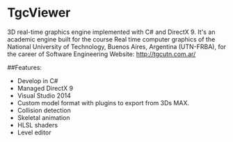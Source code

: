 TgcViewer
=========

3D real-time graphics engine implemented with C# and DirectX 9.
It's an academic engine built for the course Real time computer graphics of the National University of Technology, Buenos Aires, Argentina (UTN-FRBA), for the career of Software Engineering
Website: http://tgcutn.com.ar/

##Features:
- Develop in C#
- Managed DirectX 9
- Visual Studio 2014
- Custom model format with plugins to export from 3Ds MAX.
- Collision detection
- Skeletal animation
- HLSL shaders
- Level editor
